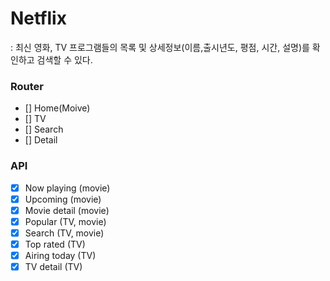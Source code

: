 # Netflix
: 최신 영화, TV 프로그램들의 목록 및 상세정보(이름,출시년도, 평점, 시간, 설명)를 확인하고 검색할 수 있다.


### Router

- [] Home(Moive)
- [] TV
- [] Search
- [] Detail

### API

- [x] Now playing (movie)
- [x] Upcoming (movie)
- [x] Movie detail (movie)
- [x] Popular (TV, movie)
- [x] Search (TV, movie)
- [x] Top rated (TV)
- [x] Airing today (TV)
- [x] TV detail (TV)
